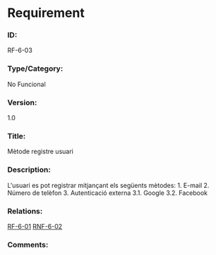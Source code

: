 # Requirement

### ID:
RF-6-03

### Type/Category:
No Funcional

### Version:
1.0

### Title:
Mètode registre usuari

### Description:
L'usuari es pot registrar mitjançant els següents mètodes:
    1. E-mail
    2. Número de telèfon
    3. Autenticació externa
        3.1. Google
        3.2. Facebook

### Relations:
[RF-6-01](./RF-6-01.md)
[RNF-6-02](./RNF-6-02.md)

### Comments: